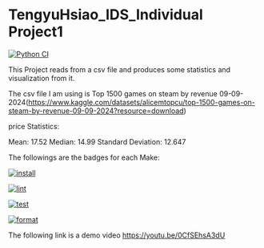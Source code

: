 # TengyuHsiao_IDS_Individual Project1
[![Python CI](https://github.com/EchoHsiao7/TengyuHsiao_IDS_project2/actions/workflows/cicd.yml/badge.svg)](https://github.com/EchoHsiao7/TengyuHsiao_IDS_project2/actions/workflows/cicd.yml)


This Project reads from a csv file and produces some statistics and visualization from it.

The csv file I am using is Top 1500 games on steam by revenue 09-09-2024(https://www.kaggle.com/datasets/alicemtopcu/top-1500-games-on-steam-by-revenue-09-09-2024?resource=download)


price Statistics:

Mean: 17.52
Median: 14.99
Standard Deviation: 12.647

The followings are the badges for each Make:

[![install](https://github.com/EchoHsiao7/TengyuHsiao_IDS_Individual1/actions/workflows/cicd.yml/badge.svg)](https://github.com/EchoHsiao7/TengyuHsiao_IDS_Individual1/actions/workflows/cicd.yml)

[![lint](https://github.com/EchoHsiao7/TengyuHsiao_IDS_Individual1/actions/workflows/lint.yml/badge.svg)](https://github.com/EchoHsiao7/TengyuHsiao_IDS_Individual1/actions/workflows/lint.yml)

[![test](https://github.com/EchoHsiao7/TengyuHsiao_IDS_Individual1/actions/workflows/test.yml/badge.svg)](https://github.com/EchoHsiao7/TengyuHsiao_IDS_Individual1/actions/workflows/test.yml)

[![format](https://github.com/EchoHsiao7/TengyuHsiao_IDS_Individual1/actions/workflows/format.yml/badge.svg)](https://github.com/EchoHsiao7/TengyuHsiao_IDS_Individual1/actions/workflows/format.yml)

The following link is a demo video
https://youtu.be/0CfSEhsA3dU
